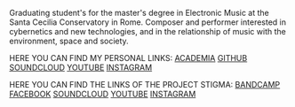 Graduating student's for the master's degree in Electronic Music 
at the Santa Cecilia Conservatory in Rome.
Composer and performer interested in cybernetics and new technologies,
and in the relationship of music with the environment, space and society.

HERE YOU CAN FIND MY PERSONAL LINKS:
[ACADEMIA](https://conservatoriosantacecilia.academia.edu/LucaSpanedda)
[GITHUB](https://github.com/LucaSpanedda/)
[SOUNDCLOUD](https://soundcloud.com/luca-spanedda-1995)
[YOUTUBE](https://www.youtube.com/channel/UCRCkVPYRcgo84G8W_uJZuaw)
[INSTAGRAM](https://www.instagram.com/luca_spanedda/)

HERE YOU CAN FIND THE LINKS OF THE PROJECT STIGMA:
[BANDCAMP](https://stigma-audio.bandcamp.com/)
[FACEBOOK](https://www.facebook.com/stigmaudio/)
[SOUNDCLOUD](https://soundcloud.com/official-stigma-audio)
[YOUTUBE](https://www.youtube.com/channel/UCS3DHDatyEDVnrHCz5yvaig/featured)
[INSTAGRAM](https://www.instagram.com/stigmaudio/)
